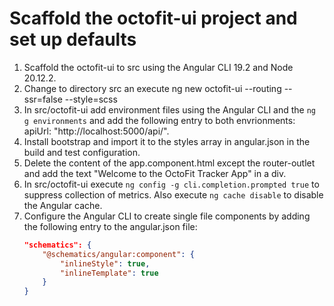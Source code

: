 # Scaffold the octofit-ui project and set up defaults

1. Scaffold the octofit-ui to src using the Angular CLI 19.2 and Node 20.12.2.
2. Change to directory src an execute ng new octofit-ui --routing --ssr=false --style=scss
3. In src/octofit-ui add environment files using the Angular CLI and the `ng g environments` and add the following entry to both envrionments: apiUrl: "http://localhost:5000/api/".
4. Install bootstrap and import it to the styles array in angular.json in the build and test configuration.
5. Delete the content of the app.component.html except the router-outlet and add the text "Welcome to the OctoFit Tracker App" in a div.
6. In src/octofit-ui execute `ng config -g cli.completion.prompted true` to suppress collection of metrics. Also execute `ng cache disable` to disable the Angular cache.
7. Configure the Angular CLI to create single file components by adding the following entry to the angular.json file:
   ```json
   "schematics": {
       "@schematics/angular:component": {
           "inlineStyle": true,
           "inlineTemplate": true
       }
   }
   ```
